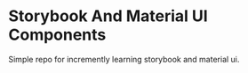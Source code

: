# Storybook And Material UI Components

Simple repo for incremently learning storybook and material ui.